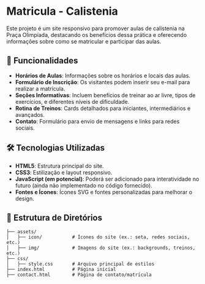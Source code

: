 # Matricula - Calistenia

Este projeto é um site responsivo para promover aulas de calistenia na Praça Olimpíada, destacando os benefícios dessa prática e oferecendo informações sobre como se matricular e participar das aulas.

## 🎯 Funcionalidades

- **Horários de Aulas**: Informações sobre os horários e locais das aulas.
- **Formulário de Inscrição**: Os visitantes podem inserir seu e-mail para realizar a matrícula.
- **Seções Informativas**: Incluem benefícios de treinar ao ar livre, tipos de exercícios, e diferentes níveis de dificuldade.
- **Rotina de Treinos**: Cards detalhados para iniciantes, intermediários e avançados.
- **Contato**: Formulário para envio de mensagens e links para redes sociais.

## 🛠️ Tecnologias Utilizadas

- **HTML5**: Estrutura principal do site.
- **CSS3**: Estilização e layout responsivo.
- **JavaScript (em potencial)**: Poderá ser adicionado para interatividade no futuro (ainda não implementado no código fornecido).
- **Fontes e Ícones**: Ícones SVG e fontes personalizadas para melhorar o design.

## 📁 Estrutura de Diretórios

```plaintext
├── assets/
│   ├── icon/           # Ícones do site (ex.: seta, redes sociais, etc.)
│   ├── img/            # Imagens do site (ex.: backgrounds, treinos, etc.)
├── css/
│   ├── style.css       # Arquivo principal de estilos
├── index.html          # Página inicial
├── contact.html        # Página de contato/matrícula
```
